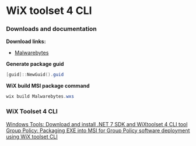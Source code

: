 # WiX toolset 4 CLI
### Downloads and documentation
<b>Download links:</b> <br />
* [Malwarebytes](https://support.malwarebytes.com/hc/en-us/articles/360038479134-Install-Malwarebytes-for-Windows)

<b>Generate package guid</b>
```powershell
[guid]::NewGuid().guid
```

<b>WiX build MSI package command</b>
```powershell
wix build Malwarebytes.wxs
```

### WiX Toolset 4 CLI <br />
[Windows Tools: Download and install .NET 7 SDK and WiXtoolset 4 CLI tool](https://youtu.be/ukrIlmadTjw) <br />
[Group Policy: Packaging EXE into MSI for Group Policy software deployment using WiX toolset CLI](https://youtu.be/pZ42XS2Ucsg) <br />